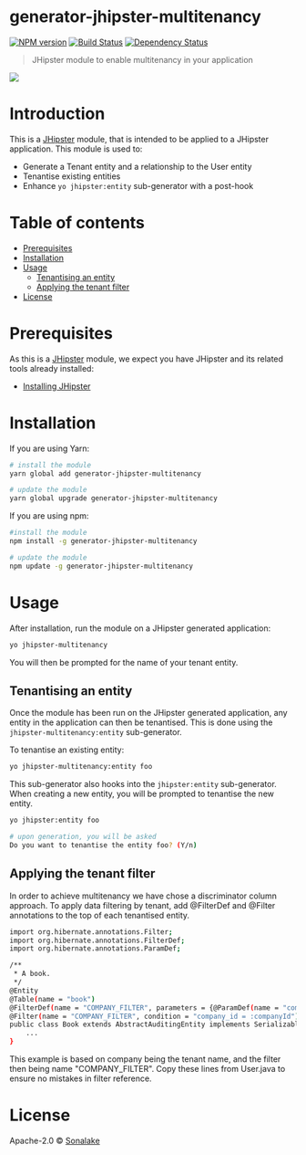 # generator-jhipster-multitenancy
[![NPM version][npm-image]][npm-url] [![Build Status][travis-image]][travis-url] [![Dependency Status][daviddm-image]][daviddm-url]
> JHipster module to enable multitenancy in your application

<div>
    <a href="http://jhipster.github.io">
        <img src="https://github.com/sonalake/generator-jhipster-multitenancy/raw/master/images/logo-jhipster.png">
    </a>
</div>

# Introduction

This is a [JHipster](http://jhipster.github.io/) module, that is intended to be applied to a JHipster application. This module is used to:

- Generate a Tenant entity and a relationship to the User entity
- Tenantise existing entities
- Enhance `yo jhipster:entity` sub-generator with a post-hook

# Table of contents

* [Prerequisites](#prerequisites)
* [Installation](#installation)
* [Usage](#usage)
  * [Tenantising an entity](#tenantising-an-entity)
  * [Applying the tenant filter](#applying-the-tenant-filter)
* [License](#license)

# Prerequisites

As this is a [JHipster](http://jhipster.github.io/) module, we expect you have JHipster and its related tools already installed:

- [Installing JHipster](https://jhipster.github.io/installation.html)

# Installation

If you are using Yarn:

```bash
# install the module
yarn global add generator-jhipster-multitenancy

# update the module
yarn global upgrade generator-jhipster-multitenancy
```

If you are using npm:

```bash
#install the module
npm install -g generator-jhipster-multitenancy

# update the module
npm update -g generator-jhipster-multitenancy
```

# Usage

After installation, run the module on a JHipster generated application:

```bash
yo jhipster-multitenancy
```

You will then be prompted for the name of your tenant entity.

## Tenantising an entity

Once the module has been run on the JHipster generated application, any entity in the application can then be tenantised. This is done using the `jhipster-multitenancy:entity` sub-generator.

To tenantise an existing entity:

```bash
yo jhipster-multitenancy:entity foo
```

This sub-generator also hooks into the `jhipster:entity` sub-generator. When creating a new entity, you will be prompted to tenantise the new entity.

```bash
yo jhipster:entity foo

# upon generation, you will be asked
Do you want to tenantise the entity foo? (Y/n)
```

## Applying the tenant filter

In order to achieve multitenancy we have chose a discriminator column approach. To apply data filtering by tenant, add @FilterDef and @Filter annotations to the top of each tenantised entity.

```bash
import org.hibernate.annotations.Filter;
import org.hibernate.annotations.FilterDef;
import org.hibernate.annotations.ParamDef;

/**
 * A book.
 */
@Entity
@Table(name = "book")
@FilterDef(name = "COMPANY_FILTER", parameters = {@ParamDef(name = "companyId", type = "long")})
@Filter(name = "COMPANY_FILTER", condition = "company_id = :companyId")
public class Book extends AbstractAuditingEntity implements Serializable {
    ...
}
```
This example is based on company being the tenant name, and the filter then being name "COMPANY_FILTER". Copy these lines from User.java to ensure no mistakes in filter reference.

# License

Apache-2.0 © [Sonalake](http://github.com/sonalake/)

[npm-image]: https://img.shields.io/npm/v/generator-jhipster-multitenancy.svg
[npm-url]: https://npmjs.org/package/generator-jhipster-multitenancy
[travis-image]: https://travis-ci.org/sonalake/generator-jhipster-multitenancy.svg?branch=master
[travis-url]: https://travis-ci.org/sonalake/generator-jhipster-multitenancy
[daviddm-image]: https://david-dm.org/sonalake/generator-jhipster-multitenancy.svg?theme=shields.io
[daviddm-url]: https://david-dm.org/sonalake/generator-jhipster-multitenancy
